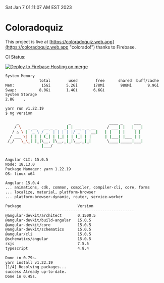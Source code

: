 Sat Jan  7 01:11:07 AM EST 2023

# Coloradoquiz


This project is live at [https://coloradoquiz.web.app](https://coloradoquiz.web.app "colorado!") thanks to Firebase.

CI Status: 

[![Deploy to Firebase Hosting on merge](https://github.com/teamkushal/coloradoquiz/actions/workflows/firebase-hosting-merge.yml/badge.svg)](https://github.com/teamkushal/coloradoquiz/actions/workflows/firebase-hosting-merge.yml)

```bash
System Memory
               total        used        free      shared  buff/cache   available
Mem:            15Gi       5.2Gi       178Mi       988Mi       9.9Gi       8.8Gi
Swap:          8.0Gi       1.4Gi       6.6Gi
System Storage
2.8G	.
```
```bash
yarn run v1.22.19
$ ng version

     _                      _                 ____ _     ___
    / \   _ __   __ _ _   _| | __ _ _ __     / ___| |   |_ _|
   / △ \ | '_ \ / _` | | | | |/ _` | '__|   | |   | |    | |
  / ___ \| | | | (_| | |_| | | (_| | |      | |___| |___ | |
 /_/   \_\_| |_|\__, |\__,_|_|\__,_|_|       \____|_____|___|
                |___/
    

Angular CLI: 15.0.5
Node: 18.13.0
Package Manager: yarn 1.22.19
OS: linux x64

Angular: 15.0.4
... animations, cdk, common, compiler, compiler-cli, core, forms
... localize, material, platform-browser
... platform-browser-dynamic, router, service-worker

Package                         Version
---------------------------------------------------------
@angular-devkit/architect       0.1500.5
@angular-devkit/build-angular   15.0.5
@angular-devkit/core            15.0.5
@angular-devkit/schematics      15.0.5
@angular/cli                    15.0.5
@schematics/angular             15.0.5
rxjs                            7.5.5
typescript                      4.8.4
    
Done in 0.79s.
yarn install v1.22.19
[1/4] Resolving packages...
success Already up-to-date.
Done in 0.45s.
```
